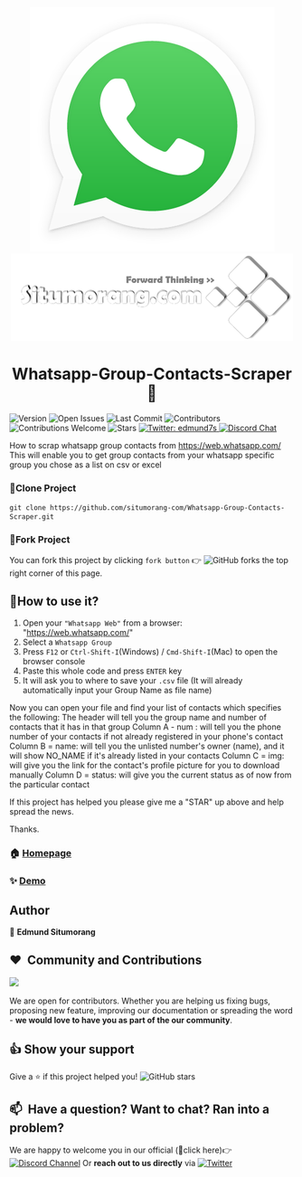 <p align="center">
  <a href="https://www.situmorang.com">
    <img src="./WhatsApp.png">
    <img src="./Situmorang-com-logo-md.png">
  </a>
</p>  
<h1 align="center">Whatsapp-Group-Contacts-Scraper 👋</h1>
<p>
  <img alt="Version" src="https://img.shields.io/badge/version-0.1-blue.svg?cacheSeconds=2592000" />
  <img alt="Open Issues" src="https://img.shields.io/github/issues-raw/situmorang-com/Whatsapp-Group-Contacts-Scraper" />
  <img alt="Last Commit" src="https://img.shields.io/github/last-commit/situmorang-com/Whatsapp-Group-Contacts-Scraper" />
  <img alt="Contributors" src="https://img.shields.io/badge/all_contributors-26-orange.svg?style=flat-square" />
  <img alt="Contributions Welcome" src="https://img.shields.io/badge/contributions-welcome-brightgreen.svg?" />
  <img alt="Stars" src="https://img.shields.io/github/stars/situmorang-com/Whatsapp-Group-Contacts-Scraper?style=social" />
  <a href="https://twitter.com/edmund7s" target="_blank">
    <img alt="Twitter: edmund7s" src="https://img.shields.io/twitter/follow/edmund7s.svg?style=social" />
  </a>
  <a href="https://discord.gg/NvP5FW7 target="_blank">
    <img alt="Discord Chat" src="https://img.shields.io/discord/727939715407413300" />
  </a>
</p>

How to scrap whatsapp group contacts from https://web.whatsapp.com/
This will enable you to get group contacts from your whatsapp specific group you chose as a list on csv or excel

### 👯Clone Project
```shell
git clone https://github.com/situmorang-com/Whatsapp-Group-Contacts-Scraper.git
```
### 🍴Fork Project
You can fork this project by clicking `fork button` 👉 ![GitHub forks](https://img.shields.io/github/forks/situmorang-com/Whatsapp-Group-Contacts-Scraper?style=social) the top right corner of this page.



## 🚀How to use it?
1. Open your `"Whatsapp Web"` from a browser: "https://web.whatsapp.com/"
2. Select a `Whatsapp Group`
3. Press `F12` or `Ctrl-Shift-I`(Windows) / `Cmd-Shift-I`(Mac) to open the browser console
4. Paste this whole code and press `ENTER` key
5. It will ask you to where to save your `.csv` file (It will already automatically input your Group Name as file name)

Now you can open your file and find your list of contacts which specifies the following:
The header will tell you the group name and number of contacts that it has in that group
Column A - num : will tell you the phone number of your contacts if not already registered in your phone's contact
Column B = name: will tell you the unlisted number's owner (name), and it will show NO_NAME if it's already listed in your contacts
Column C = img: will give you the link for the contact's profile picture for you to download manually
Column D = status: will give you the current status as of now from the particular contact

If this project has helped you please give me a "STAR" up above and help spread the news.

Thanks.


### 🏠 [Homepage](https://situmorang.com)

### ✨ [Demo](https://web.whatsapp.com)

## Author
👤 **Edmund Situmorang**

## ❤️&nbsp; Community and Contributions
<a href="https://github.com/situmorang-com/Whatsapp-Group-Contacts-Scraper/graphs/contributors">
  <img src="https://contributors-img.web.app/image?repo=situmorang-com/Whatsapp-Group-Contacts-Scraper" />
</a>

We are open for contributors. Whether you are helping us fixing bugs, proposing new feature, improving our documentation or spreading the word - **we would love to have you as part of the our community**.


## 👍 Show your support
Give a ⭐️ if this project helped you! ![GitHub stars](https://img.shields.io/github/stars/situmorang-com/Whatsapp-Group-Contacts-Scraper?style=social)

## 📫&nbsp; Have a question? Want to chat? Ran into a problem?
We are happy to welcome you in our official (🔗click here)👉 [![Discord Channel](https://img.shields.io/discord/727939715407413300)](https://discord.gg/NvP5FW7) Or **reach out to us directly** via [![Twitter](https://img.shields.io/twitter/follow/edmund7s.svg?style=social)](https://twitter.com/edmund7s)
